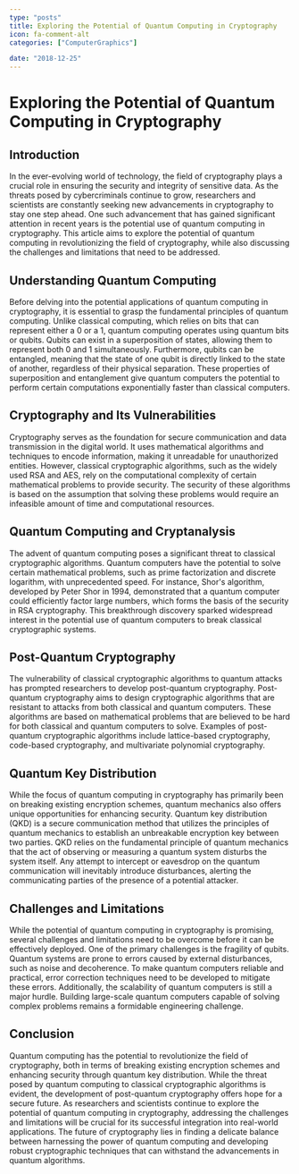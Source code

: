 ```yaml
---
type: "posts"
title: Exploring the Potential of Quantum Computing in Cryptography
icon: fa-comment-alt
categories: ["ComputerGraphics"]

date: "2018-12-25"
---
```




# Exploring the Potential of Quantum Computing in Cryptography

## Introduction

In the ever-evolving world of technology, the field of cryptography plays a crucial role in ensuring the security and integrity of sensitive data. As the threats posed by cybercriminals continue to grow, researchers and scientists are constantly seeking new advancements in cryptography to stay one step ahead. One such advancement that has gained significant attention in recent years is the potential use of quantum computing in cryptography. This article aims to explore the potential of quantum computing in revolutionizing the field of cryptography, while also discussing the challenges and limitations that need to be addressed.

## Understanding Quantum Computing

Before delving into the potential applications of quantum computing in cryptography, it is essential to grasp the fundamental principles of quantum computing. Unlike classical computing, which relies on bits that can represent either a 0 or a 1, quantum computing operates using quantum bits or qubits. Qubits can exist in a superposition of states, allowing them to represent both 0 and 1 simultaneously. Furthermore, qubits can be entangled, meaning that the state of one qubit is directly linked to the state of another, regardless of their physical separation. These properties of superposition and entanglement give quantum computers the potential to perform certain computations exponentially faster than classical computers.

## Cryptography and Its Vulnerabilities

Cryptography serves as the foundation for secure communication and data transmission in the digital world. It uses mathematical algorithms and techniques to encode information, making it unreadable for unauthorized entities. However, classical cryptographic algorithms, such as the widely used RSA and AES, rely on the computational complexity of certain mathematical problems to provide security. The security of these algorithms is based on the assumption that solving these problems would require an infeasible amount of time and computational resources.

## Quantum Computing and Cryptanalysis

The advent of quantum computing poses a significant threat to classical cryptographic algorithms. Quantum computers have the potential to solve certain mathematical problems, such as prime factorization and discrete logarithm, with unprecedented speed. For instance, Shor's algorithm, developed by Peter Shor in 1994, demonstrated that a quantum computer could efficiently factor large numbers, which forms the basis of the security in RSA cryptography. This breakthrough discovery sparked widespread interest in the potential use of quantum computers to break classical cryptographic systems.

## Post-Quantum Cryptography

The vulnerability of classical cryptographic algorithms to quantum attacks has prompted researchers to develop post-quantum cryptography. Post-quantum cryptography aims to design cryptographic algorithms that are resistant to attacks from both classical and quantum computers. These algorithms are based on mathematical problems that are believed to be hard for both classical and quantum computers to solve. Examples of post-quantum cryptographic algorithms include lattice-based cryptography, code-based cryptography, and multivariate polynomial cryptography.

## Quantum Key Distribution

While the focus of quantum computing in cryptography has primarily been on breaking existing encryption schemes, quantum mechanics also offers unique opportunities for enhancing security. Quantum key distribution (QKD) is a secure communication method that utilizes the principles of quantum mechanics to establish an unbreakable encryption key between two parties. QKD relies on the fundamental principle of quantum mechanics that the act of observing or measuring a quantum system disturbs the system itself. Any attempt to intercept or eavesdrop on the quantum communication will inevitably introduce disturbances, alerting the communicating parties of the presence of a potential attacker.

## Challenges and Limitations

While the potential of quantum computing in cryptography is promising, several challenges and limitations need to be overcome before it can be effectively deployed. One of the primary challenges is the fragility of qubits. Quantum systems are prone to errors caused by external disturbances, such as noise and decoherence. To make quantum computers reliable and practical, error correction techniques need to be developed to mitigate these errors. Additionally, the scalability of quantum computers is still a major hurdle. Building large-scale quantum computers capable of solving complex problems remains a formidable engineering challenge.

## Conclusion

Quantum computing has the potential to revolutionize the field of cryptography, both in terms of breaking existing encryption schemes and enhancing security through quantum key distribution. While the threat posed by quantum computing to classical cryptographic algorithms is evident, the development of post-quantum cryptography offers hope for a secure future. As researchers and scientists continue to explore the potential of quantum computing in cryptography, addressing the challenges and limitations will be crucial for its successful integration into real-world applications. The future of cryptography lies in finding a delicate balance between harnessing the power of quantum computing and developing robust cryptographic techniques that can withstand the advancements in quantum algorithms.